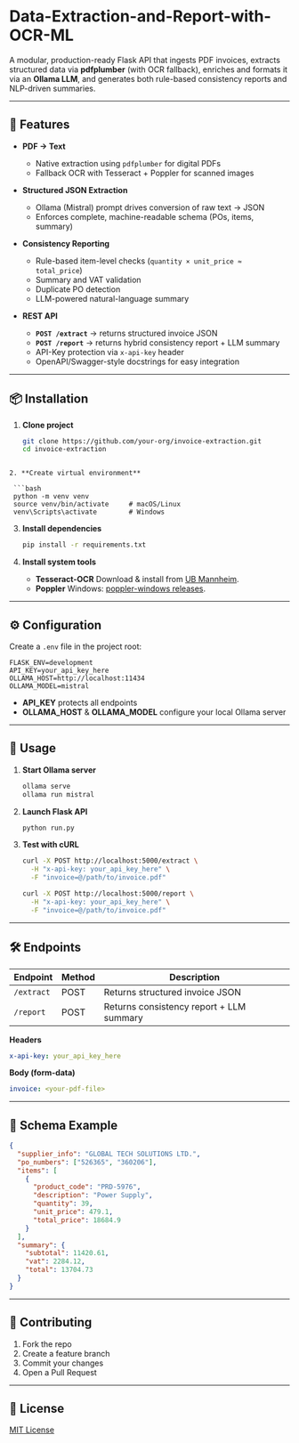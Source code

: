 # Data-Extraction-and-Report-with-OCR-ML

A modular, production-ready Flask API that ingests PDF invoices, extracts structured data via **pdfplumber** (with OCR fallback), enriches and formats it via an **Ollama LLM**, and generates both rule-based consistency reports and NLP-driven summaries.

---

## 🚀 Features

- **PDF → Text**  
  - Native extraction using `pdfplumber` for digital PDFs  
  - Fallback OCR with Tesseract + Poppler for scanned images  

- **Structured JSON Extraction**  
  - Ollama (Mistral) prompt drives conversion of raw text → JSON  
  - Enforces complete, machine-readable schema (POs, items, summary)  

- **Consistency Reporting**  
  - Rule-based item-level checks (`quantity × unit_price ≈ total_price`)  
  - Summary and VAT validation  
  - Duplicate PO detection  
  - LLM-powered natural-language summary  

- **REST API**  
  - **`POST /extract`** → returns structured invoice JSON  
  - **`POST /report`**  → returns hybrid consistency report + LLM summary  
  - API-Key protection via `x-api-key` header  
  - OpenAPI/Swagger-style docstrings for easy integration  

---

## 📦 Installation

1. **Clone project**  
   ```bash
   git clone https://github.com/your-org/invoice-extraction.git
   cd invoice-extraction
  ```

2. **Create virtual environment**

   ```bash
   python -m venv venv
   source venv/bin/activate     # macOS/Linux  
   venv\Scripts\activate        # Windows
  ```

3. **Install dependencies**

   ```bash
   pip install -r requirements.txt
   ```

4. **Install system tools**

   * **Tesseract-OCR**
     Download & install from [UB Mannheim](https://github.com/UB-Mannheim/tesseract/wiki).
   * **Poppler**
     Windows: [poppler-windows releases](https://github.com/oschwartz10612/poppler-windows/releases).

---

## ⚙️ Configuration

Create a `.env` file in the project root:

```env
FLASK_ENV=development
API_KEY=your_api_key_here
OLLAMA_HOST=http://localhost:11434
OLLAMA_MODEL=mistral
```

* **API\_KEY** protects all endpoints
* **OLLAMA\_HOST** & **OLLAMA\_MODEL** configure your local Ollama server

---

## 🔧 Usage

1. **Start Ollama server**

   ```bash
   ollama serve
   ollama run mistral
   ```

2. **Launch Flask API**

   ```bash
   python run.py
   ```

3. **Test with cURL**

   ```bash
   curl -X POST http://localhost:5000/extract \
     -H "x-api-key: your_api_key_here" \
     -F "invoice=@/path/to/invoice.pdf"
   ```

   ```bash
   curl -X POST http://localhost:5000/report \
     -H "x-api-key: your_api_key_here" \
     -F "invoice=@/path/to/invoice.pdf"
   ```

---

## 🛠️ Endpoints

| Endpoint   | Method | Description                              |
| ---------- | ------ | ---------------------------------------- |
| `/extract` | POST   | Returns structured invoice JSON          |
| `/report`  | POST   | Returns consistency report + LLM summary |

**Headers**

```yaml
x-api-key: your_api_key_here
```

**Body (form-data)**

```yaml
invoice: <your-pdf-file>
```

---

## 📄 Schema Example

```json
{
  "supplier_info": "GLOBAL TECH SOLUTIONS LTD.",
  "po_numbers": ["526365", "360206"],
  "items": [
    {
      "product_code": "PRD-5976",
      "description": "Power Supply",
      "quantity": 39,
      "unit_price": 479.1,
      "total_price": 18684.9
    }
  ],
  "summary": {
    "subtotal": 11420.61,
    "vat": 2284.12,
    "total": 13704.73
  }
}
```

---

## 🤝 Contributing

1. Fork the repo
2. Create a feature branch
3. Commit your changes
4. Open a Pull Request

---

## 📜 License

[MIT License](LICENSE)
